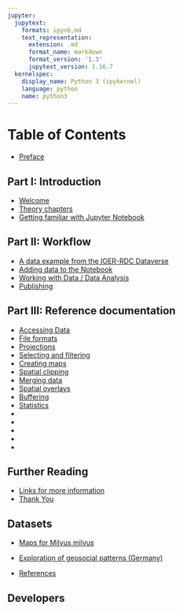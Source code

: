 ```yaml
---
jupyter:
  jupytext:
    formats: ipynb,md
    text_representation:
      extension: .md
      format_name: markdown
      format_version: '1.3'
      jupytext_version: 1.16.7
  kernelspec:
    display_name: Python 3 (ipykernel)
    language: python
    name: python3
---
```


<!-- #region editable=true slideshow={"slide_type": ""} -->
# Table of Contents

- [Preface](../intro)

## Part I: Introduction

- [Welcome](101_introduction)
- [Theory chapters](102_theory_chapters)
- [Getting familiar with Jupyter Notebook](103_jupyter_notebooks)

## Part II: Workflow

- [A data example from the IOER-RDC Dataverse](201_example_introduction)
- [Adding data to the Notebook](202_data_retrieval)
- [Working with Data / Data Analysis](203_analysis)
- [Publishing](204_publish)

## Part III: Reference documentation

- [Accessing Data](301_accessing_data)
- [File formats](302_file_formats)
- [Projections](303_projections)
- [Selecting and filtering](304_selecting_and_filtering)
- [Creating maps](305_mapping)
- [Spatial clipping](306_spatial_clipping)
- [Merging data](307_merging_data)
- [Spatial overlays](308_spatial_overlays)
- [Buffering](309_buffering)
- [Statistics](310_statistics)
- 
- 
- 
- 
- 

## Further Reading

- [Links for more information](401_endmatter-links)
- [Thank You](402_endmatter-thanks)

## Datasets

- [Maps for Milvus milvus](10_milvus_maps)
- [Exploration of geosocial patterns (Germany)](11_geosocialmedia)

- [References](references)

## Developers
<!-- #endregion -->

```python

```
